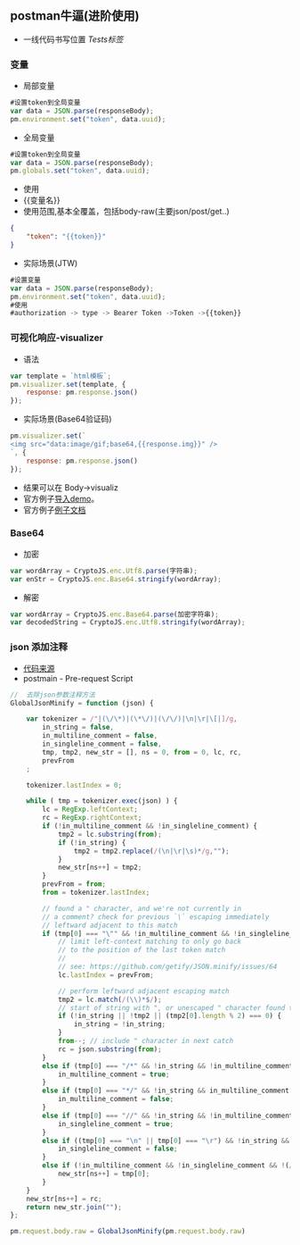 ## postman牛逼(进阶使用)
- 一线代码书写位置 *Tests标签*

### 变量
- 局部变量
```javascript
#设置token到全局变量
var data = JSON.parse(responseBody);
pm.environment.set("token", data.uuid);
```
- 全局变量
```javascript
#设置token到全局变量
var data = JSON.parse(responseBody);
pm.globals.set("token", data.uuid);
```

- 使用
- {{变量名}}
- 使用范围,基本全覆盖，包括body-raw(主要json/post/get..)
```json
{
    "token": "{{token}}"
}
```
- 实际场景(JTW)
```javascript
#设置变量
var data = JSON.parse(responseBody);
pm.environment.set("token", data.uuid);
#使用
#authorization -> type -> Bearer Token ->Token ->{{token}}
```

### 可视化响应-visualizer
- 语法
```javascript
var template = `html模板`;
pm.visualizer.set(template, {
    response: pm.response.json()
});
```

- 实际场景(Base64验证码)
```javascript
pm.visualizer.set(`
<img src="data:image/gif;base64,{{response.img}}" />
`, {
    response: pm.response.json()
});
```

- 结果可以在 Body->visualiz
- 官方例子[导入demo](https://app.getpostman.com/run-collection/4e3ee3d03f6e2e7fc250?_ga=2.59246893.1882791416.1610887768-1850767576.1610887768)。
- 官方例子[例子文档](https://learning.postman.com/docs/sending-requests/visualizer/#adding-visualizer-code)


### Base64
- 加密
```javascript
var wordArray = CryptoJS.enc.Utf8.parse(字符串);
var enStr = CryptoJS.enc.Base64.stringify(wordArray);
```
- 解密
```javascript
var wordArray = CryptoJS.enc.Base64.parse(加密字符串);
var decodedString = CryptoJS.enc.Utf8.stringify(wordArray);
```

### json 添加注释
-  [代码来源](https://learnku.com/articles/66387)
- postmain - Pre-request Script

```javascript
//  去除json参数注释方法
GlobalJsonMinify = function (json) {

    var tokenizer = /"|(\/\*)|(\*\/)|(\/\/)|\n|\r|\[|]/g,
        in_string = false,
        in_multiline_comment = false,
        in_singleline_comment = false,
        tmp, tmp2, new_str = [], ns = 0, from = 0, lc, rc,
        prevFrom
    ;

    tokenizer.lastIndex = 0;

    while ( tmp = tokenizer.exec(json) ) {
        lc = RegExp.leftContext;
        rc = RegExp.rightContext;
        if (!in_multiline_comment && !in_singleline_comment) {
            tmp2 = lc.substring(from);
            if (!in_string) {
                tmp2 = tmp2.replace(/(\n|\r|\s)*/g,"");
            }
            new_str[ns++] = tmp2;
        }
        prevFrom = from;
        from = tokenizer.lastIndex;

        // found a " character, and we're not currently in
        // a comment? check for previous `\` escaping immediately
        // leftward adjacent to this match
        if (tmp[0] === "\"" && !in_multiline_comment && !in_singleline_comment) {
            // limit left-context matching to only go back
            // to the position of the last token match
            //
            // see: https://github.com/getify/JSON.minify/issues/64
            lc.lastIndex = prevFrom;

            // perform leftward adjacent escaping match
            tmp2 = lc.match(/(\\)*$/);
            // start of string with ", or unescaped " character found to end string?
            if (!in_string || !tmp2 || (tmp2[0].length % 2) === 0) {
                in_string = !in_string;
            }
            from--; // include " character in next catch
            rc = json.substring(from);
        }
        else if (tmp[0] === "/*" && !in_string && !in_multiline_comment && !in_singleline_comment) {
            in_multiline_comment = true;
        }
        else if (tmp[0] === "*/" && !in_string && in_multiline_comment && !in_singleline_comment) {
            in_multiline_comment = false;
        }
        else if (tmp[0] === "//" && !in_string && !in_multiline_comment && !in_singleline_comment) {
            in_singleline_comment = true;
        }
        else if ((tmp[0] === "\n" || tmp[0] === "\r") && !in_string && !in_multiline_comment && in_singleline_comment) {
            in_singleline_comment = false;
        }
        else if (!in_multiline_comment && !in_singleline_comment && !(/\n|\r|\s/.test(tmp[0]))) {
            new_str[ns++] = tmp[0];
        }
    }
    new_str[ns++] = rc;
    return new_str.join("");
};

pm.request.body.raw = GlobalJsonMinify(pm.request.body.raw)
```
